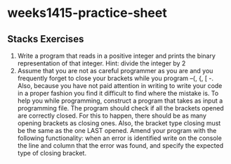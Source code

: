 # weeks1415-practice-sheet

## Stacks Exercises

1. Write  a  program  that  reads  in  a  positive  integer  and  prints  the  binary  representation  of  that integer.  Hint:  divide the integer by 2
2. Assume  that  you  are  not  as  careful  programmer  as you  are  and you  frequently  forget  to  close your brackets while you program –(, {, [ -. Also, because you have not paid attention in writing to write your code in a proper fashion you find it difficult to find where the mistake is. To help you  while  programming,  construct  a  program  that  takes  as  input  a  programming  file.  The program should check if all the brackets opened are correctly closed. For this to happen, there should be as many opening brackets as closing ones. Also, the bracket type closing must be the same as the one LAST opened.  Amend your program with the following functionality: when an error is identified write on the console the line and column that the error was found, and specify the expected type of closing bracket.